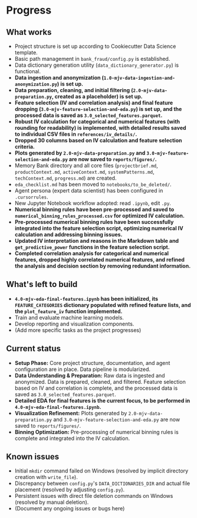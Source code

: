 # Progress

## What works

*   Project structure is set up according to Cookiecutter Data Science template.
*   Basic path management in `bank_fraud/config.py` is established.
*   Data dictionary generation utility (`data_dictionary_generator.py`) is functional.
*   **Data ingestion and anonymization (`1.0-mjv-data-ingestion-and-anonymization.py`) is set up.**
*   **Data preparation, cleaning, and initial filtering (`2.0-mjv-data-preparation.py`, created as a placeholder) is set up.**
*   **Feature selection (IV and correlation analysis) and final feature dropping (`3.0-mjv-feature-selection-and-eda.py`) is set up, and the processed data is saved as `3.0_selected_features.parquet`.**
*   **Robust IV calculation for categorical and numerical features (with rounding for readability) is implemented, with detailed results saved to individual CSV files in `references/iv_details/`.**
*   **Dropped 30 columns based on IV calculation and feature selection criteria.**
*   **Plots generated by `2.0-mjv-data-preparation.py` and `3.0-mjv-feature-selection-and-eda.py` are now saved to `reports/figures/`.**
*   Memory Bank directory and all core files (`projectbrief.md`, `productContext.md`, `activeContext.md`, `systemPatterns.md`, `techContext.md`, `progress.md`) are created.
*   `eda_checklist.md` has been moved to `notebooks/to_be_deleted/`.
*   Agent persona (expert data scientist) has been configured in `.cursorrules`.
*   New Jupyter Notebook workflow adopted: read `.ipynb`, edit `.py`.
*   **Numerical binning rules have been pre-processed and saved to `numerical_binning_rules_processed.csv` for optimized IV calculation.**
*   **Pre-processed numerical binning rules have been successfully integrated into the feature selection script, optimizing numerical IV calculation and addressing binning issues.**
*   **Updated IV interpretation and reasons in the Markdown table and `get_predictive_power` functions in the feature selection script.**
*   **Completed correlation analysis for categorical and numerical features, dropped highly correlated numerical features, and refined the analysis and decision section by removing redundant information.**

## What's left to build

*   **`4.0-mjv-eda-final-features.ipynb` has been initialized, its `FEATURE_CATEGORIES` dictionary populated with refined feature lists, and the `plot_feature_iv` function implemented.**
*   Train and evaluate machine learning models.
*   Develop reporting and visualization components.
*   (Add more specific tasks as the project progresses)

## Current status

*   **Setup Phase:** Core project structure, documentation, and agent configuration are in place. Data pipeline is modularized.
*   **Data Understanding & Preparation:** Raw data is ingested and anonymized. Data is prepared, cleaned, and filtered. Feature selection based on IV and correlation is complete, and the processed data is saved as `3.0_selected_features.parquet`.
*   **Detailed EDA for final features is the current focus, to be performed in `4.0-mjv-eda-final-features.ipynb`.**
*   **Visualization Refinement:** Plots generated by `2.0-mjv-data-preparation.py` and `3.0-mjv-feature-selection-and-eda.py` are now saved to `reports/figures/`.
*   **Binning Optimization:** Pre-processing of numerical binning rules is complete and integrated into the IV calculation.

## Known issues

*   Initial `mkdir` command failed on Windows (resolved by implicit directory creation with `write_file`).
*   Discrepancy between `config.py`'s `DATA_DICTIONARIES_DIR` and actual file placement (resolved by adjusting `config.py`).
*   Persistent issues with direct file deletion commands on Windows (resolved by manual deletion).
*   (Document any ongoing issues or bugs here)
